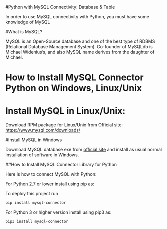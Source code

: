 
#Python with MySQL Connectivity: Database & Table

In order to use MySQL connectivity with Python, you must have some knowledge of MySQL

#What is MySQL?

MySQL is an Open-Source database and one of the best type of RDBMS (Relational Database Management System). Co-founder of MySQLdb is Michael Widenius’s, and also MySQL name derives from the daughter of Michael.

# How to Install MySQL Connector Python on Windows, Linux/Unix
# Install MySQL in Linux/Unix:
Download RPM package for Linux/Unix from Official site: https://www.mysql.com/downloads/

#Install MySQL in Windows

Download MySQL database exe from [official site](https://www.mysql.com/downloads/) and install as usual normal installation of software in Windows. 




##How to Install MySQL Connector Library for Python

Here is how to connect MySQL with Python:

For Python 2.7 or lower install using pip as:



To deploy this project run

```bash
pip install mysql-connector
```
For Python 3 or higher version install using pip3 as:

```bash 
pip3 install mysql-connector
```


